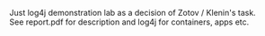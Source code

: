 Just log4j demonstration lab as a decision of Zotov / Klenin's task.  
See report.pdf for description and log4j for containers, apps etc.  
